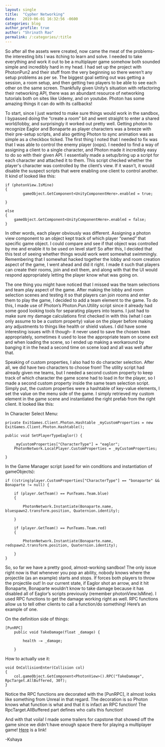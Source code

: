 ```yaml
---
layout: single 
title:  "Cypher Networking"
date:   2019-06-01 16:32:56 -0600
categories: blog
author_profile: true
author: "Shrinath Rao"
permalink: /:categories/:title
---
```


So after all the assets were created, now came the meat of the problems- the interesting bits I was itching to learn and solve. I needed to take everything and work it out to be a multiplayer game somehow both sounded simple and incredibly hard in my head. I had set up the project with PhotonPun2 and their stuff from the very beginning so there weren’t any setup problems as per se. The biggest goal setting out was getting a session, a room setup, and then getting two players to be able to see each other on the same screen. Thankfully given Unity’s situation with refactoring their networking API, there was an abundant resource of networking tutorials both on sites like Udemy, and on youtube. Photon has some amazing things it can do with its callbacks!

To start, since I just wanted to make sure things would work in the sandbox, I bypassed doing the “create a room” bit and went straight to enter a shared world/lobby, and surprisingly it worked out pretty well. Getting photon to recognize Eaglor and Bonaparte as player characters was a breeze with their pre-setup scripts, and also getting Photon to sync animation was as simple as a checkbox ticked. The first thing I noted that I needed to fix was that I was able to control the enemy player (oops). I needed to find a way of assigning a client to a single character, and Photon made it incredibly easy to do so with their given API. I essentially made a setup/bring up a script for each character and attached it to them. This script checked whether the player's character was controlled by the client’s view. If it wasn’t, it would disable the suspect scripts that were enabling one client to control another. It kind of looked like this:

```
if (photonView.IsMine) 
{
        gameObject.GetComponent<UnityComponentHere>.enabled = true;

}

else 
{
    gameObject.GetComponent<UnityComponentHere>.enabled = false;
}
```

In other words, each player obviously was different. Assigning a photon view component to an object kept track of which player “owned” that specific game object. I could compare and see if that object was controlled by me and enable it to be used on level start! So after this, I decided that this test of seeing whether things would work went somewhat swimmingly. Remembering that I somewhat hacked together the lobby and room creation aspect of the game, I went ahead and did it right. I made it such that players can create their rooms, join and exit them, and along with that the UI would respond appropriately letting the player know what was going on.

The one thing you might have noticed that I missed was the team selections and team play aspect of the game. After making the lobby and room selection scenes and testing it so that players can join rooms and enter them to play the game, I decided to add a team element to the game. To do this, I made use of Photon’s Photon.Pun.Utility script since it already had some good looking tools for separating players into teams. I just had to make sure my damage calculations first checked in with this (what I can only assume to be a custom property) value on the player before making any adjustments to things like health or shield values. I did have some interesting issues with it though- it never used to save the chosen team appropriately, sometimes it used to lose the appropriate team on scene exit and when loading the scene, so I ended up making a workaround by banging it in the head a second time on scene load and all was well after that.

Speaking of custom properties, I also had to do character selection. After all, we did have two characters to choose from! The utility script had already given me teams, but I needed a second custom property to keep track of which character the game scene had to load in for the player, so I made a second custom property inside the same team selection script. Simply put, the custom properties were a hashtable of key-value elements, I set the value on the menu side of the game. I simply retrieved my custom element in the game scene and instantiated the right prefab from the right client. It looked like this:


In Character Select Menu:
```
private ExitGames.Client.Photon.Hashtable _myCustomProperties = new ExitGames.Client.Photon.Hashtable();

public void SetPlayerTypeEaglor() {

    _myCustomProperties["CharacterType"] = "eaglor";
    PhotonNetwork.LocalPlayer.CustomProperties = _myCustomProperties;
    
}
```

In the Game Manager script (used for win conditions and instantiation of gameObjects):
```
if ((string)player.CustomProperties["CharacterType"] == "bonaparte" && Bonaparte != null) {

    if (player.GetTeam() == PunTeams.Team.blue)
    {

        PhotonNetwork.Instantiate(Bonaparte.name, bluespawn2.transform.position, Quaternion.identity);

    }

    if (player.GetTeam() == PunTeams.Team.red)
    {

        PhotonNetwork.Instantiate(Bonaparte.name, redspawn2.transform.position, Quaternion.identity);

    }
}
```

So, so far we have a pretty good, almost-working sandbox! The only issue right now is that whenever you pop an ability, nobody knows where the projectile (as an example) starts and stops. If forces both players to throw the projectile out! In our current state, if Eaglor shot an arrow, and it hit Bonaparte, Bonaparte wouldn’t know to take damage because it has disabled all of Eaglor’s scripts previously (remember photonView.IsMine). I used RPC functions to get the damage working right as well. RPC functions allow us to tell other clients to call a function/do something! Here’s an example of one.

On the definition side of things: 
```
[PunRPC]
    public void TakeDamage(float _damage) {

        health -= _damage;

    }
```

How to actually use it:
```
void OnCollisionEnter(Collision col)
{
    col.gameObject.GetComponent<PhotonView>().RPC("TakeDamage", RpcTarget.AllBuffered, 30f);
}
```

Notice the RPC functions are decorated with the [PunRPC], it almost looks like something from Unreal in that regard. The decoration is so Photon knows what function is what and that it is infact an RPC function! The RpcTarget.AllBuffered part defines who calls this function!

And with that voila! I made some trailers for capstone that showed off the game since we didn't have enough space there for playing a multiplayer game! <a href="https://youtu.be/05E04-Kdfa0">Here</a> is a link!

-Kshaya
